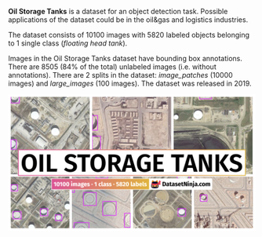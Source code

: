 **Oil Storage Tanks** is a dataset for an object detection task. Possible applications of the dataset could be in the oil&gas and logistics industries. 

The dataset consists of 10100 images with 5820 labeled objects belonging to 1 single class (*floating head tank*).

Images in the Oil Storage Tanks dataset have bounding box annotations. There are 8505 (84% of the total) unlabeled images (i.e. without annotations). There are 2 splits in the dataset: *image_patches* (10000 images) and *large_images* (100 images). The dataset was released in 2019.

<img src="https://github.com/dataset-ninja/oil-storage-tanks/raw/main/visualizations/poster.png">

